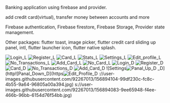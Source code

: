 Banking application using firebase and provider.

add credit card(virtual), transfer money between accounts and more

Firebase authentication,
Firebase firestore,
Firebase Storage,
Provider state management.

Other packages:
flutter toast,
image picker,
flutter credit card
sliding up panel,
intl,
flutter launcher icon,
flutter native splash.


![Login_L](https://user-images.githubusercontent.com/92267013/156893950-38d82a0e-06f1-4f77-a3b2-2d9de40c20b7.jpg)
![Register_L](https://user-images.githubusercontent.com/92267013/156893951-019f016a-27e5-4ad9-89c1-80d4fc387995.jpg)
![Card_L](https://user-images.githubusercontent.com/92267013/156893955-f5cd4bcb-cadb-464b-a698-197580c1d7bc.jpg)
![Stats_L](https://user-images.githubusercontent.com/92267013/156893959-b7418a58-c568-4bf8-8751-3a4c9fb25337.jpg)
![Settings_L](https://user-images.githubusercontent.com/92267013/156893961-e4998430-f0a1-4918-9dc1-cc80d2056628.jpg)
![Edit_profile_L](https://user-images.githubusercontent.com/92267013/156893962-58f8d401-dcc9-4651-a2a5-2b9d0ae414e1.jpg)
![No_Transactions_L](https://user-images.githubusercontent.com/92267013/156893971-f34ff309-27e4-4be2-b76b-b5ce63ac12b4.jpg)
![Add_Card_L](https://user-images.githubusercontent.com/92267013/156893989-89af231f-ac96-49e3-842e-ad36450e419a.jpg)
![No_Card_L](https://user-images.githubusercontent.com/92267013/156893998-7a3ef58d-06b2-4ba4-96a8-9f34ffce0a30.jpg)
![Login_D](https://user-images.githubusercontent.com/92267013/156894037-b0cb017f-f03f-4f53-ac45-3b258939c45d.jpg)
![Register_D](https://user-images.githubusercontent.com/92267013/156894041-958434ad-19d9-4e1e-9902-c3449b8539b6.jpg)
![Card_D](https://user-images.githubusercontent.com/92267013/156894043-0366e04b-4858-4e91-aa24-cb92d433ec10.jpg)
![No_Transactions_D](https://user-images.githubusercontent.com/92267013/156894048-9ebbdd0f-5c5f-4d62-958a-146d32e48176.jpg)
![Add_Card_D](https://user-images.githubusercontent.com/92267013/156894064-280dcd81-f272-4372-af66-1179096ba3e9.jpg)
![Settings![Panal_Up_D](https://user-images.githubusercontent.com/92267013/156894095-d083e5df-817a-4bd7-9726-58fe5318b5da.jpg)
_D](http![Panal_Down_D](https![Edit_Profile_D](https://user-images.githubusercontent.com/92267013/156894134-95bc57ba-5001-47ae-9c4f-c0eb3592f7c2.jpg)
://user-images.githubusercontent.com/92267013/156894104-99df230c-fc8c-4b55-9a64-96805a00a394.jpg)
s://user-images.githubusercontent.com/92267013/156894083-9ee65948-f4ee-466b-96bb-6154d76f54bb.jpg)

